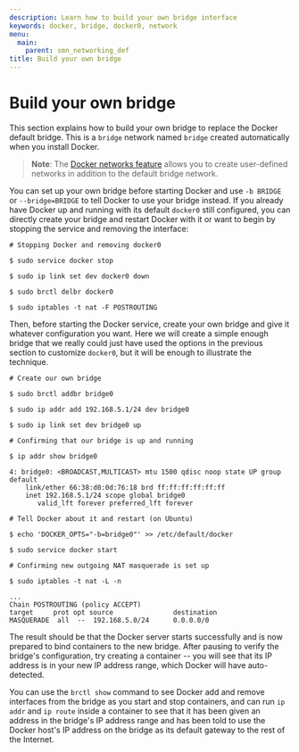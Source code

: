 ```yaml
---
description: Learn how to build your own bridge interface
keywords: docker, bridge, docker0, network
menu:
  main:
    parent: smn_networking_def
title: Build your own bridge
---
```


# Build your own bridge

This section explains how to build your own bridge to replace the Docker default
bridge. This is a `bridge` network named `bridge` created automatically when you
install Docker.

> **Note**: The [Docker networks feature](../index.md) allows you to
create user-defined networks in addition to the default bridge network.

You can set up your own bridge before starting Docker and use `-b BRIDGE` or
`--bridge=BRIDGE` to tell Docker to use your bridge instead. If you already
have Docker up and running with its default `docker0` still configured,
you can directly create your bridge and restart Docker with it or want to begin by
stopping the service and removing the interface:

```
# Stopping Docker and removing docker0

$ sudo service docker stop

$ sudo ip link set dev docker0 down

$ sudo brctl delbr docker0

$ sudo iptables -t nat -F POSTROUTING
```

Then, before starting the Docker service, create your own bridge and give it
whatever configuration you want. Here we will create a simple enough bridge
that we really could just have used the options in the previous section to
customize `docker0`, but it will be enough to illustrate the technique.

```
# Create our own bridge

$ sudo brctl addbr bridge0

$ sudo ip addr add 192.168.5.1/24 dev bridge0

$ sudo ip link set dev bridge0 up

# Confirming that our bridge is up and running

$ ip addr show bridge0

4: bridge0: <BROADCAST,MULTICAST> mtu 1500 qdisc noop state UP group default
    link/ether 66:38:d0:0d:76:18 brd ff:ff:ff:ff:ff:ff
    inet 192.168.5.1/24 scope global bridge0
       valid_lft forever preferred_lft forever

# Tell Docker about it and restart (on Ubuntu)

$ echo 'DOCKER_OPTS="-b=bridge0"' >> /etc/default/docker

$ sudo service docker start

# Confirming new outgoing NAT masquerade is set up

$ sudo iptables -t nat -L -n

...
Chain POSTROUTING (policy ACCEPT)
target     prot opt source               destination
MASQUERADE  all  --  192.168.5.0/24      0.0.0.0/0
```

The result should be that the Docker server starts successfully and is now
prepared to bind containers to the new bridge. After pausing to verify the
bridge's configuration, try creating a container -- you will see that its IP
address is in your new IP address range, which Docker will have auto-detected.

You can use the `brctl show` command to see Docker add and remove interfaces
from the bridge as you start and stop containers, and can run `ip addr` and `ip
route` inside a container to see that it has been given an address in the
bridge's IP address range and has been told to use the Docker host's IP address
on the bridge as its default gateway to the rest of the Internet.